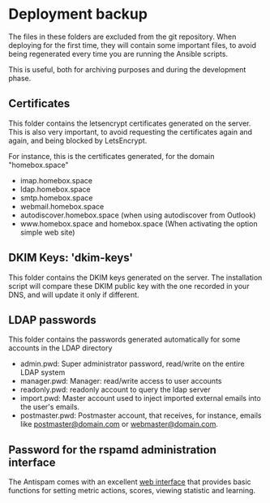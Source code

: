# Deployment backup

The files in these folders are excluded from the git repository.
When deploying for the first time, they will contain some important files, to avoid being regenerated every time you are running the Ansible scripts.

This is useful, both for archiving purposes and during the development phase.

## Certificates

This folder contains the letsencrypt certificates generated on the server. This is also very important, to avoid requesting the certificates again and again, and being blocked by LetsEncrypt.

For instance, this is the certificates generated, for the domain "homebox.space"

  - imap.homebox.space
  - ldap.homebox.space
  - smtp.homebox.space
  - webmail.homebox.space
  - autodiscover.homebox.space (when using autodiscover from Outlook)
  - www<span>.</span>homebox.space and homebox.space (When activating the option simple web site)

## DKIM Keys: 'dkim-keys'

This folder contains the DKIM keys generated on the server. The installation script will compare these DKIM public key with the one recorded in your DNS, and will update it only if different.

## LDAP passwords

This folder contains the passwords generated automatically for some accounts in the LDAP directory

  - admin.pwd: Super administrator password, read/write on the entire LDAP system
  - manager.pwd: Manager: read/write access to user accounts
  - readonly.pwd: readonly account to query the ldap server
  - import.pwd: Master account used to inject imported external emails into the user's emails.
  - postmaster.pwd: Postmaster account, that receives, for instance, emails
    like postmaster@domain.com or webmaster@domain.com.

## Password for the rspamd administration interface

The Antispam comes with an excellent [web interface](https://www.rspamd.com/webui/) that provides basic functions for setting metric actions, scores, viewing statistic and learning.
